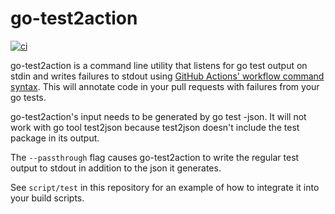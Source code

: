 # go-test2action

[![ci](https://github.com/WillAbides/go-test2action/workflows/ci/badge.svg?branch=main&event=push)](https://github.com/WillAbides/go-test2action/actions?query=workflow%3Aci+branch%3Amaster+event%3Apush)

go-test2action is a command line utility that listens for go test output on
stdin and writes failures to stdout using [GitHub Actions' workflow command syntax](https://docs.github.com/en/actions/reference/workflow-commands-for-github-actions#setting-an-error-message).
This will annotate code in your pull requests with failures from your go tests.

go-test2action's input needs to be generated by go test -json. It will not work
with go tool test2json because test2json doesn't include the test package in
its  output.
 
The `--passthrough` flag causes go-test2action to write the regular test
 output to stdout in addition to the json it generates.
 
See `script/test` in this repository for an example of how to integrate it
 into your build scripts.
